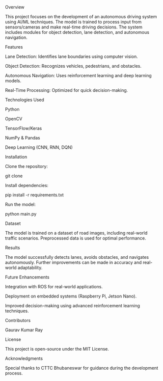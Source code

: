 Overview

This project focuses on the development of an autonomous driving system using AI/ML techniques. The model is trained to process input from sensors/cameras and make real-time driving decisions. The system includes modules for object detection, lane detection, and autonomous navigation.

Features

Lane Detection: Identifies lane boundaries using computer vision.

Object Detection: Recognizes vehicles, pedestrians, and obstacles.

Autonomous Navigation: Uses reinforcement learning and deep learning models.

Real-Time Processing: Optimized for quick decision-making.

Technologies Used

Python

OpenCV

TensorFlow/Keras

NumPy & Pandas

Deep Learning (CNN, RNN, DQN)

Installation

Clone the repository:

git clone <your-repository-url>

Install dependencies:

pip install -r requirements.txt

Run the model:

python main.py

Dataset

The model is trained on a dataset of road images, including real-world traffic scenarios. Preprocessed data is used for optimal performance.

Results

The model successfully detects lanes, avoids obstacles, and navigates autonomously. Further improvements can be made in accuracy and real-world adaptability.

Future Enhancements

Integration with ROS for real-world applications.

Deployment on embedded systems (Raspberry Pi, Jetson Nano).

Improved decision-making using advanced reinforcement learning techniques.

Contributors

Gaurav Kumar Ray

License

This project is open-source under the MIT License.

Acknowledgments

Special thanks to CTTC Bhubaneswar for guidance during the development process.
